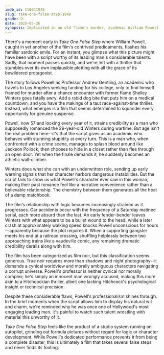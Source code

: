 ```yaml
---
imdb_id: tt0041945
slug: take-one-false-step-1949
grade: D-
date: 2025-05-26
synopsis: Implicated in an old flame's murder, academic William Powell races to clear his name after he's infected with rabies.
---
```


There's a moment early in _Take One False Step_ where William Powell, caught in yet another of the film's contrived predicaments, flashes his familiar sardonic smile. For an instant, you glimpse what this picture might have been with a script worthy of its leading man's considerable talents. Sadly, that moment passes quickly, and we're left with a thriller that stumbles over its own implausible plotting with all the grace of its bewildered protagonist.

The story follows Powell as Professor Andrew Gentling, an academic who travels to Los Angeles seeking funding for his college, only to find himself framed for murder after a chance encounter with former flame Shelley Winters goes fatally awry. Add a rabid dog bite that puts him on a medical countdown, and you have the makings of a taut race-against-time thriller. Instead, what emerges is a film that seems determined to squander every opportunity for genuine suspense.

Powell, now 57 and looking every year of it, strains credibility as a man who supposedly romanced the 29-year-old Winters during wartime. But age isn't the real problem here--it's that the script gives us an academic who behaves with stunning stupidity at every turn. This is a man who, when confronted with a crime scene, manages to splash blood around like Jackson Pollock, then chooses to hide in a closet rather than flee through an open door. Yet when the finale demands it, he suddenly becomes an athletic wall-climber. 

Winters does what she can with an underwritten role, sending up early warning signals that her character harbors dangerous instabilities. But the script fails to show us what Powell's character ever saw in this woman, making their past romance feel like a narrative convenience rather than a believable relationship. The chemistry between them generates all the heat of a damp matchbook.

The film's relationship with logic becomes increasingly strained as it progresses. Car accidents occur with the frequency of a Saturday matinee serial, each more absurd than the last. An early fender-bender leaves Winters with what appears to be a bullet wound to the head, while a later crash at approximately walking speed knocks Powell unconscious for hours—apparently because the plot requires it. When a supporting gangster meets his end at a railroad crossing, shuffling helplessly between two approaching trains like a vaudeville comic, any remaining dramatic credibility derails along with him.

The film has been categorized as film noir, but this classification seems generous. True noir requires more than shadows and night photography--it demands a cynical worldview and morally ambiguous characters navigating a corrupt universe. Powell's professor is neither cynical nor morally complex; he's simply an innocent man wrongly accused, making this more akin to a Hitchcockian thriller, albeit one lacking Hitchcock's psychological insight or technical precision.

Despite these considerable flaws, Powell's professionalism shines through. In the brief moments when the script allows him to display his natural wit and charm, we're reminded why he was once one of Hollywood's most engaging leading men. It's painful to watch such talent wrestling with material this unworthy of it.

_Take One False Step_ feels like the product of a studio system running on autopilot, grinding out formula pictures without regard for logic or character development. While Powell's dedicated performance prevents it from being a complete disaster, this is ultimately a film that takes several false steps and never finds its footing.
